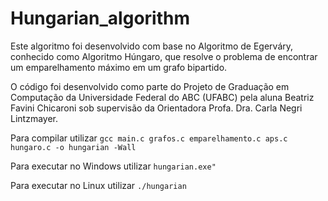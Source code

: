 # Hungarian_algorithm

Este algoritmo foi desenvolvido com base no Algoritmo de Egerváry, conhecido como Algoritmo Húngaro, que resolve o problema de encontrar um emparelhamento máximo em um grafo bipartido.

O código foi desenvolvido como parte do Projeto de Graduação em Computação da Universidade Federal do ABC (UFABC) pela aluna Beatriz Favini Chicaroni sob supervisão da Orientadora Profa. Dra. Carla Negri Lintzmayer.

Para compilar utilizar ```gcc main.c grafos.c emparelhamento.c aps.c hungaro.c -o hungarian -Wall```

Para executar no Windows utilizar ```hungarian.exe"```

Para executar no Linux utilizar ```./hungarian```